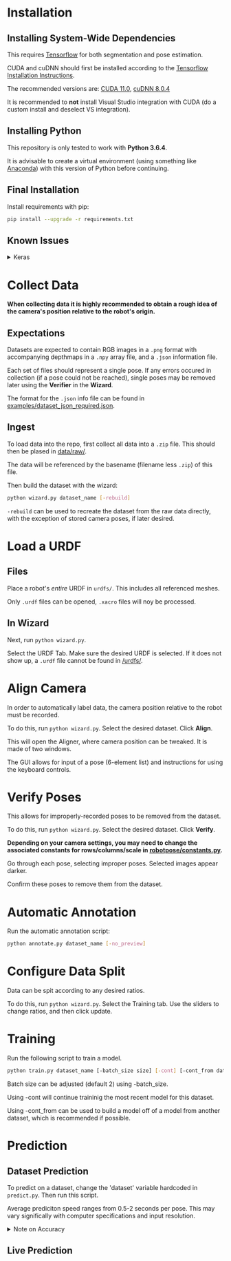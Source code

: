# Installation

## Installing System-Wide Dependencies

This requires [Tensorflow](https://github.com/tensorflow/tensorflow) for both segmentation and pose estimation.

CUDA and cuDNN should first be installed according to the [Tensorflow Installation Instructions](https://www.tensorflow.org/install).

The recommended versions are: [CUDA 11.0](https://developer.nvidia.com/cuda-11.0-download-archive), [cuDNN 8.0.4](https://developer.nvidia.com/rdp/cudnn-archive)

It is recommended to **not** install Visual Studio integration with CUDA (do a custom install and deselect VS integration).

## Installing Python

This repository is only tested to work with **Python 3.6.4**.

It is advisable to create a virtual environment (using something like [Anaconda](https://www.anaconda.com/)) with this version of Python before continuing.

## Final Installation

Install requirements with pip:
```bash
pip install --upgrade -r requirements.txt
```

## Known Issues

<details>
  <summary> Keras </summary>
    Keras sometimes includes ```.decode('utf8')``` in its code. This is unnecessary, and causes issues when loading and saving hd5f files.

    Notably, every instance of ```.decode('utf8')``` in ```tensorflow_core\python\keras\saving\hdf5_format.py``` can be removed.

    This will often cause issues when loading a model for segmentation.

</details>



# Collect Data

**When collecting data it is highly recommended to obtain a rough idea of the camera's position relative to the robot's origin.**

## Expectations

Datasets are expected to contain RGB images in a ```.png``` format with accompanying depthmaps in a ```.npy``` array file, and a ```.json``` information file.

Each set of files should represent a single pose. If any errors occured in collection (if a pose could not be reached), single poses may be removed later using the **Verifier** in the **Wizard**.

The format for the ```.json``` info file can be found in [examples/dataset_json_required.json](examples/dataset_json_required.json).

## Ingest

To load data into the repo, first collect all data into a ```.zip``` file. This should then be plased in [data/raw/](data/raw/).

The data will be referenced by the basename (filename less ```.zip```) of this file.

Then build the dataset with the wizard:
```bash
python wizard.py dataset_name [-rebuild]
```
```-rebuild``` can be used to recreate the dataset from the raw data directly, with the exception of stored camera poses, if later desired.


# Load a URDF

## Files

Place a robot's *entire* URDF in ```urdfs/```. This includes all referenced meshes.

Only ```.urdf``` files can be opened, ```.xacro``` files will noy be processed.

## In Wizard

Next, run ```python wizard.py```.

Select the URDF Tab. Make sure the desired URDF is selected. If it does not show up, a ```.urdf``` file cannot be found in [/urdfs/](/urdfs/).

# Align Camera

In order to automatically label data, the camera position relative to the robot must be recorded.

To do this, run ```python wizard.py```. Select the desired dataset. Click **Align**.

This will open the Aligner, where camera position can be tweaked. It is made of two windows.

The GUI allows for input of a pose (6-element list) and instructions for using the keyboard controls.

# Verify Poses

This allows for improperly-recorded poses to be removed from the dataset.

To do this, run ```python wizard.py```. Select the desired dataset. Click **Verify**.

**Depending on your camera settings, you may need to change the associated constants for rows/columns/scale in [robotpose/constants.py](robotpose/constants.py).**

Go through each pose, selecting improper poses. Selected images appear darker.

Confirm these poses to remove them from the dataset.

# Automatic Annotation

Run the automatic annotation script:

```bash
python annotate.py dataset_name [-no_preview]
```

# Configure Data Split

Data can be spit according to any desired ratios.

To do this, run ```python wizard.py```. Select the Training tab. Use the sliders to change ratios, and then click update.

# Training

Run the following script to train a model.

```bash
python train.py dataset_name [-batch_size size] [-cont] [-cont_from dataset_name]
```

Batch size can be adjusted (default 2) using -batch_size.

Using -cont will continue traininig the most recent model for this dataset.

Using -cont_from can be used to build a model off of a model from another dataset, which is recommended if possible.


# Prediction

## Dataset Prediction

To predict on a dataset, change the 'dataset' variable hardcoded in ```predict.py```. Then run this script.

Average prediciton speed ranges from 0.5-2 seconds per pose. This may vary significally with computer specifications and input resolution.

<details>
  <summary> Note on Accuracy </summary>
    Running this script will provide results for all data in the dataset, regardless of if the segmentation model was trained on the data.
    To view predictions on those poses of the dataset that have not been used for segmentation training, it is advisable to split the data into multiple datasets (with the same camera pose) and to train on one and evalute performace with another.
</details>

## Live Prediction
